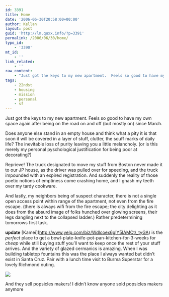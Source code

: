 ```yaml
---
id: 3391
title: Home
date: '2006-06-30T20:58:00+00:00'
author: Kellan
layout: post
guid: 'http://lm.quxx.info/?p=3391'
permalink: /2006/06/30/home/
typo_id:
    - '3390'
mt_id:
    - ''
link_related:
    - ''
raw_content:
    - "Just got the keys to my new apartment.  Feels so good to have my own space again after being on the road on and off (but mostly on) since March.  \r\n\r\nDoes anyone else stand in an empty house and think what a pity it is that soon it will be covered in a layer of stuff, clutter, the scuff marks of daily life?  The inevitable loss of purity leaving you a little melancholy. (or is this merely my personal pyschological justification for being poor at decorating?)\r\n\r\nReprieve! The truck designated to move my stuff from Boston never made it to our JP house, as the driver was pulled over for speeding, and the truck impounded with an expired registration.  And suddenly the reality of those poetic notions of emptiness come crashing home, and I gnash my teeth over my tardy cookware.\r\n\r\nAnd lastly, my neighbors being of suspect character, there is not a single open access point within range of the apartment, not even from the fire escape. (there is always wifi from the fire escape; the city delighting as it does from the absurd image of folks hunched over glowing screens, their legs dangling next to the collapsed ladder.)  Rather predetermining tomorrows first task.\r\n\r\n**update**  [Kamei](http://www.yelp.com/biz/Wdlcoex6glY5IAMCt_tyGA) is the *perfect* place to get a bowl-plate-knife-pot-pan-kitchen-for-3-weeks for *cheap* while still buying stuff you\\'ll want to keep once the rest of your stuff arrives.  And the variety of glazed cermanics is amazing.  When I was building tabletop fountains this was the place I always wanted but didn\\'t exist in Santa Cruz.  Pair with a lunch time visit to  Burma Superstar for a lovely Richmond outing.  \r\n\r\n<a href=\\\"http://flickr.com/photos/kellan/180002810/\\\"><img src=\\\"http://static.flickr.com/78/180002810_7a13efa68d_m.jpg\\\" border=\\\"0\\\"></a>\r\n\r\nAnd they sell popsicles makers!  I didn\\'t know anyone sold popsicles makers anymore"
tags:
    - 22ndst
    - housing
    - mission
    - personal
    - sf
---
```


Just got the keys to my new apartment. Feels so good to have my own space again after being on the road on and off (but mostly on) since March.

Does anyone else stand in an empty house and think what a pity it is that soon it will be covered in a layer of stuff, clutter, the scuff marks of daily life? The inevitable loss of purity leaving you a little melancholy. (or is this merely my personal pyschological justification for being poor at decorating?)

Reprieve! The truck designated to move my stuff from Boston never made it to our JP house, as the driver was pulled over for speeding, and the truck impounded with an expired registration. And suddenly the reality of those poetic notions of emptiness come crashing home, and I gnash my teeth over my tardy cookware.

And lastly, my neighbors being of suspect character, there is not a single open access point within range of the apartment, not even from the fire escape. (there is always wifi from the fire escape; the city delighting as it does from the absurd image of folks hunched over glowing screens, their legs dangling next to the collapsed ladder.) Rather predetermining tomorrows first task.

**update** \[Kamei\](http://www.yelp.com/biz/Wdlcoex6glY5IAMCt\_tyGA) is the *perfect* place to get a bowl-plate-knife-pot-pan-kitchen-for-3-weeks for *cheap* while still buying stuff you’ll want to keep once the rest of your stuff arrives. And the variety of glazed cermanics is amazing. When I was building tabletop fountains this was the place I always wanted but didn’t exist in Santa Cruz. Pair with a lunch time visit to Burma Superstar for a lovely Richmond outing.

[![](http://static.flickr.com/78/180002810_7a13efa68d_m.jpg)](http://flickr.com/photos/kellan/180002810/)

And they sell popsicles makers! I didn’t know anyone sold popsicles makers anymore
